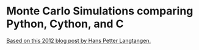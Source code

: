 # Monte Carlo Simulations comparing Python, Cython, and C

[Based on this 2012 blog post by Hans Petter Langtangen.](http://hplgit.github.io/teamods/MC_cython/main_MC_cython.html)

